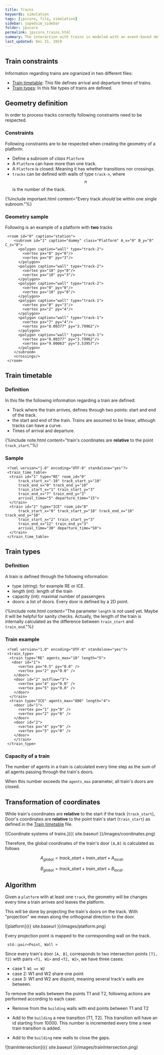 ```yaml
---
title: Trains
keywords: simulation
tags: [jpscore, file, simulation]
sidebar: jupedsim_sidebar
folder: jpscore
permalink: jpscore_trains.html
summary: The interaction with trains is modeled with an event-based deleting and creating of doors. When a train arrives on the plattform, doors are created and again deleting when the train departs.
last_updated: Dec 31, 2019
---
```



## Train constraints

Information regarding trains are ogranized in two different files:
- [Train timetable](#train-timetable): This file defines arrival and departure times of trains.
- [Train types](#train-types): In this file types of trains are defined.

## Geometry definition

In order to process tracks correctly following constraints need to be respected.

### Constraints

Following constraints are to be respected when creating the geometry of a platform:

- Define a subroom of *class* `Platform`
- A `Platform` can have more than one track.
- A `Platform` is closed: Meaning it has whether transitions nor crossings.
- `tracks` can be defined with walls of type `track-n`, where $$n$$ is the number of the track.

{%include important.html content="Every track *should* be within one single subroom."%}

### Geometry sample

Following is an example of a platform with **two** tracks

```
 <room id="0" caption="station">
    <subroom id="1" caption="dummy" class="Platform" A_x="0" B_y="0" C_z="0">
      <polygon caption="wall" type="track-2">
        <vertex px="0" py="0"/>
        <vertex px="0" py="3"/>
      </polygon>
      <polygon caption="wall" type="track-2">
        <vertex px="10" py="0"/>
        <vertex px="10" py="3"/>
      </polygon>
      <polygon caption="wall" type="track-2">
        <vertex px="0" py="0"/>
        <vertex px="10" py="0"/>
      </polygon>
      <polygon caption="wall" type="track-1">
        <vertex px="0" py="3"/>
        <vertex px="2" py="4"/>
      </polygon>
      <polygon caption="wall" type="track-1">
        <vertex px="7" py="4"/>
        <vertex px="8.00377" py="3.79962"/>
      </polygon>
      <polygon caption="wall" type="track-1">
        <vertex px="8.00377" py="3.79962"/>
        <vertex px="9.00063" py="3.53957"/>
      </polygon>
    </subroom>
    <crossings/>
 </room>
```

## Train timetable

### Definition 

In this file the following information regarding a train are defined: 

- Track where the train arrives, defines through two points: start and end of the track.
- the start and end of the train. Trains are assumed to be linear, although tracks can have a curve.
- Times of arrival and departure.

{%include note.html content="train's coordinates are **relative** to the point `track_start`."%}

### Sample

```
 <?xml version="1.0" encoding="UTF-8" standalone="yes"?>
 <train_time_table>
  <train id="1" type="RE" room_id="0"
      track_start_x="-10" track_start_y="10" 
      track_end_x="0" track_end_y="10"
      train_start_x="1" train_start_y="3"
      train_end_x="7" train_end_y="3"
      arrival_time="5" departure_time="15">
  </train>
  <train id="2" type="ICE" room_id="0"
      track_start_x="0" track_start_y="10" track_end_x="10" track_end_y="10"
      train_start_x="2" train_start_y="3"
      train_end_x="12" train_end_y="3"
      arrival_time="30" departure_time="50">
  </train>
 </train_time_table>
```
## Train types

### Definition

A train is defined through the following information: 

- type (string): for example RE or ICE.
- length (int): length of the train
- capacity (int): maximal number of passengers
- doors: a list of doors. Every door is defined by a 2D point.

{%include note.html content="The parameter `length` is not used yet. Maybe it will be helpful for sanity checks. Actually, the length of the train is internally calculated as the difference between `train_start` and `train_end`."%}

### Train example

```
 <?xml version="1.0" encoding="UTF-8" standalone="yes"?>
 <train_type>
  <train type="RE" agents_max="10" length="5">
   <door id="1">
      <vertex px="0.5" py="0.0" />
      <vertex px="2" py="0.0" />
    </door>
    <door id="2" outflow="3">
      <vertex px="4" py="0.0" />
      <vertex px="5" py="0.0" />
    </door>
  </train>
  <train type="ICE" agents_max="800" length="4">
    <door id="1">
      <vertex px="1" py="0" />
      <vertex px="2" py="0" />
    </door>
    <door id="2">
      <vertex px="4" py="0" />
      <vertex px="5" py="0" />
    </door>
    </train>
 </train_type>
```
### Capacity of a train

The number of agents in a train is calculated every time step as the sum of
all agents passing through the train's doors.

When this number exceeds the `agents_max` parameter, all train's doors are closed.

## Transformation of coordinates

While train's coordinates are **relative** to the start if the track (`track_start`), 
Door's coordinates are **relative** to the point train's start (`train_start`) as defined in the [Train timetable](#train-timetable) file.

![Coordinate systems of trains.]({{ site.baseurl }}/images/coordinates.png)

Therefore, the global coordinates of the train's door `[A,B]` is calculated as follows

$$
A_{global} = track\_start + train\_start + A_{local},
$$

$$
B_{global} = track\_start + train\_start + B_{local}.
$$


## Algorithm

Given a `platform` with at least one `track`, the geometry will be changes every time a train arrives and leaves the platform.

This will be done by projecting the train's doors on the track. With "projection" we mean along the orthogonal direction to the door.

![platform]({{ site.baseurl }}/images/platform.png)

Every projection point is mapped to the corresponding wall on the track.

```
 std::pair<Point, Wall >
```

Since every train's door `[A, B]`, corresponds to two intersection points `[T1, T2]` with pairs `<T1, W1>` and `<T2, W2>`, we have three cases:

- case 1: `W1 == W2`
- case 2: W1 and W2 share one point
- case 3: W1 and W2 are disjoint, meaning several track's walls are between.

To remove the walls between the points T1 and T2, following actions are performed according to each case:
- Remove from the `building` walls with end points between T1 and T2
- Add to the `building` a new transition  [T1, T2]. This transition will have an id starting from 10000. This number is incremented every time a new train transition is added.

- Add  to the `building` new walls to close the gaps.

![trainIntersection]({{ site.baseurl }}/images/trainIntersection.png)
